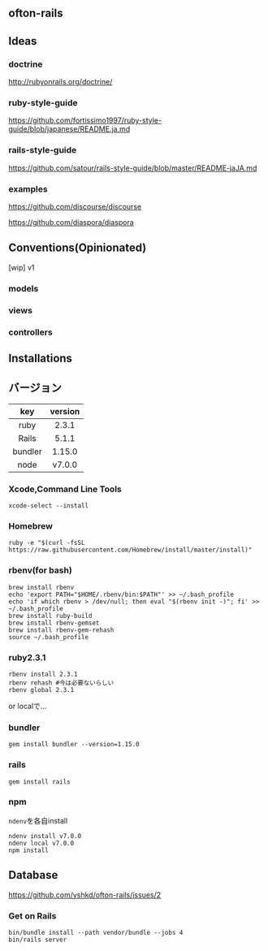 ## ofton-rails


## Ideas

### doctrine

http://rubyonrails.org/doctrine/

### ruby-style-guide

https://github.com/fortissimo1997/ruby-style-guide/blob/japanese/README.ja.md

### rails-style-guide

https://github.com/satour/rails-style-guide/blob/master/README-jaJA.md

### examples

https://github.com/discourse/discourse

https://github.com/diaspora/diaspora


## Conventions(Opinionated)
[wip]
v1

### models



### views



### controllers




## Installations

## バージョン

|key    |version |
|:-----:|:------:|
|ruby   | 2.3.1  |
|Rails  | 5.1.1  |
|bundler| 1.15.0 |
|node   | v7.0.0 |

### Xcode,Command Line Tools

```
xcode-select --install
```

### Homebrew

```
ruby -e "$(curl -fsSL https://raw.githubusercontent.com/Homebrew/install/master/install)"
```

### rbenv(for bash)

```
brew install rbenv
echo 'export PATH="$HOME/.rbenv/bin:$PATH"' >> ~/.bash_profile
echo 'if which rbenv > /dev/null; then eval "$(rbenv init -)"; fi' >> ~/.bash_profile
brew install ruby-build
brew install rbenv-gemset
brew install rbenv-gem-rehash
source ~/.bash_profile
```

### ruby2.3.1

```
rbenv install 2.3.1
rbenv rehash #今は必要ないらしい
rbenv global 2.3.1
```
or localで...

### bundler

```
gem install bundler --version=1.15.0
```

### rails

```
gem install rails
```

### npm

`ndenv`を各自install

```
ndenv install v7.0.0
ndenv local v7.0.0
npm install
```

## Database

https://github.com/yshkd/ofton-rails/issues/2

### Get on Rails
```
bin/bundle install --path vendor/bundle --jobs 4
bin/rails server
```
